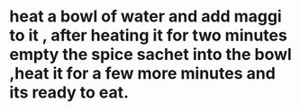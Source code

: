 # heat a bowl of water and add maggi to it , after heating it for two minutes empty the spice sachet into the bowl ,heat it for a few more minutes and its ready to eat.
